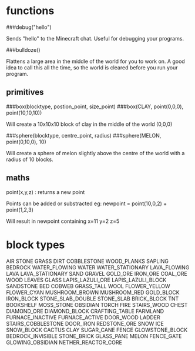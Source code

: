 # functions

###debug("hello")

Sends "hello" to the Minecraft chat. Useful for debugging your programs.

###bulldoze()

Flattens a large area in the middle of the world for you to work on.  A
good idea to call this all the time, so the world is cleared before you
run your program.



## primitives

###box(blocktype, postion_point, size_point)
###box(CLAY, point(0,0,0), point(10,10,10))

Will create a 10x10x10 block of clay in the middle of the world (0,0,0)

###sphere(blocktype, centre_point, radius)
###sphere(MELON, point(0,10,0), 10)

Will create a sphere of melon slightly above the centre of the world
with a radius of 10 blocks.




## maths

point(x,y,z) : returns a new point

Points can be added or substracted eg:
newpoint = point(10,0,2) + point(1,2,3)

Will result in newpoint containing x=11 y=2 z=5

# block types

AIR
STONE
GRASS
DIRT
COBBLESTONE
WOOD_PLANKS
SAPLING
BEDROCK
WATER_FLOWING
WATER
WATER_STATIONARY
LAVA_FLOWING
LAVA
LAVA_STATIONARY
SAND
GRAVEL
GOLD_ORE
IRON_ORE
COAL_ORE
WOOD
LEAVES
GLASS
LAPIS_LAZULI_ORE
LAPIS_LAZULI_BLOCK
SANDSTONE
BED
COBWEB
GRASS_TALL
WOOL
FLOWER_YELLOW
FLOWER_CYAN
MUSHROOM_BROWN
MUSHROOM_RED
GOLD_BLOCK
IRON_BLOCK
STONE_SLAB_DOUBLE
STONE_SLAB
BRICK_BLOCK
TNT
BOOKSHELF
MOSS_STONE
OBSIDIAN
TORCH
FIRE
STAIRS_WOOD
CHEST
DIAMOND_ORE
DIAMOND_BLOCK
CRAFTING_TABLE
FARMLAND
FURNACE_INACTIVE
FURNACE_ACTIVE
DOOR_WOOD
LADDER
STAIRS_COBBLESTONE
DOOR_IRON
REDSTONE_ORE
SNOW
ICE
SNOW_BLOCK
CACTUS
CLAY
SUGAR_CANE
FENCE
GLOWSTONE_BLOCK
BEDROCK_INVISIBLE
STONE_BRICK
GLASS_PANE
MELON
FENCE_GATE
GLOWING_OBSIDIAN
NETHER_REACTOR_CORE
